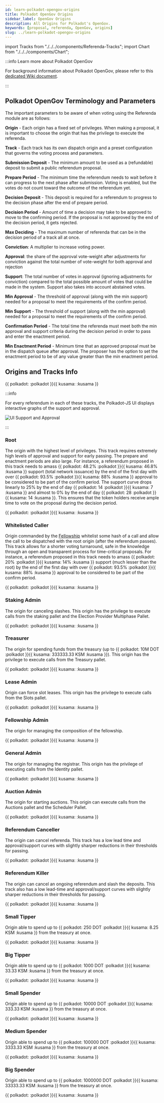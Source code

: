 ```yaml
---
id: learn-polkadot-opengov-origins
title: Polkadot OpenGov Origins
sidebar_label: OpenGov Origins
description: All Origins for Polkadot's OpenGov.
keywords: [proposal, referenda, OpenGov, origins]
slug: ../learn-polkadot-opengov-origins
---
```


import Tracks from "./../../components/Referenda-Tracks"; import Chart from
"./../../components/Chart";

:::info Learn more about Polkadot OpenGov

For background information about Polkadot OpenGov, please refer to this
[dedicated Wiki document](../learn/learn-polkadot-opengov.md).

:::

## Polkadot OpenGov Terminology and Parameters

The important parameters to be aware of when voting using the Referenda module are as follows:

**Origin** - Each origin has a fixed set of privileges. When making a proposal, it is important to
choose the origin that has the privilege to execute the referenda.

**Track** - Each track has its own dispatch origin and a preset configuration that governs the
voting process and parameters.

**Submission Deposit** - The minimum amount to be used as a (refundable) deposit to submit a public
referendum proposal.

**Prepare Period** - The minimum time the referendum needs to wait before it can progress to the
next phase after submission. Voting is enabled, but the votes do not count toward the outcome of the
referendum yet.

**Decision Deposit** - This deposit is required for a referendum to progress to the decision phase
after the end of prepare period.

**Decision Period** - Amount of time a decision may take to be approved to move to the confirming
period. If the proposal is not approved by the end of the decision period, it gets rejected.

**Max Deciding** - The maximum number of referenda that can be in the decision period of a track all
at once.

**Conviction**: A multiplier to increase voting power.

**Approval**: the share of the approval vote-weight after adjustments for conviction against the
total number of vote-weight for both approval and rejection

**Support**: The total number of votes in approval (ignoring adjustments for conviction) compared to
the total possible amount of votes that could be made in the system. Support also takes into account
abstained votes.

**Min Approval** - The threshold of approval (along with the min support) needed for a proposal to
meet the requirements of the confirm period.

**Min Support** - The threshold of support (along with the min approval) needed for a proposal to
meet the requirements of the confirm period.

**Confirmation Period** - The total time the referenda must meet both the min approval and support
criteria during the decision period in order to pass and enter the enactment period.

**Min Enactment Period** - Minimum time that an approved proposal must be in the dispatch queue
after approval. The proposer has the option to set the enactment period to be of any value greater
than the min enactment period.

## Origins and Tracks Info

\{\{ polkadot: <Tracks network="polkadot" defaultValue="Loading Polkadot Tracks..."/> :polkadot
}}\{\{ kusama: <Tracks network="kusama" defaultValue="Loading Kusama Tracks..."/> :kusama }}

:::info

For every referendum in each of these tracks, the Polkadot-JS UI displays interactive graphs of the
support and approval.

![UI Support and Approval](./../assets/governance/support-approval-polkadot-js-ui.png)

:::

### Root

The origin with the highest level of privileges. This track requires extremely high levels of
approval and support for early passing. The prepare and enactment periods are also large. For
instance, a referendum proposed in this track needs to amass \{\{ polkadot: 48.2% :polkadot }}\{\{
kusama: 46.8% :kusama }} support (total network issuance) by the end of the first day with over \{\{
polkadot: 93.5% :polkadot }}\{\{ kusama: 88% :kusama }} approval to be considered to be part of the
confirm period. The support curve drops linearly to 25% by the end of day \{\{ polkadot: 14
:polkadot }}\{\{ kusama: 7 :kusama }} and almost to 0% by the end of day \{\{ polkadot: 28 :polkadot
}}\{\{ kusama: 14 :kusama }}. This ensures that the token holders receive ample time to vote on the
proposal during the decision period.

\{\{ polkadot: <Chart title="" type="line" dataId="Root" network="Polkadot" maxX="672" maxY="100" />
:polkadot }}\{\{ kusama:
<Chart title="" type="line" dataId="Root" network="Kusama" maxX="336" maxY="100" /> :kusama }}

### Whitelisted Caller

Origin commanded by the [Fellowship](../learn/learn-polkadot-opengov.md#the-technical-fellowship)
whitelist some hash of a call and allow the call to be dispatched with the root origin (after the
referendum passes). This track allows for a shorter voting turnaround, safe in the knowledge through
an open and transparent process for time-critical proposals. For instance, a referendum proposed in
this track needs to amass \{\{ polkadot: 20% :polkadot }}\{\{ kusama: 14% :kusama }} support (much
lesser than the root) by the end of the first day with over \{\{ polkadot: 93.5% :polkadot }}\{\{
kusama: 88% :kusama }} approval to be considered to be part of the confirm period.

\{\{ polkadot:
<Chart title="" type="line" dataId="Whitelist" network="Polkadot" maxX="672" maxY="100" /> :polkadot
}}\{\{ kusama:
<Chart title="" type="line" dataId="Whitelist" network="Kusama" maxX="336" maxY="100" /> :kusama }}

### Staking Admin

The origin for canceling slashes. This origin has the privilege to execute calls from the staking
pallet and the Election Provider Multiphase Pallet.

\{\{ polkadot:
<Chart title="" type="line" dataId="AdminStaking" network="Polkadot" maxX="672" maxY="100" />
:polkadot }}\{\{ kusama:
<Chart title="" type="line" dataId="AdminStaking" network="Kusama" maxX="336" maxY="100" /> :kusama
}}

### Treasurer

The origin for spending funds from the treasury (up to \{\{ polkadot: 10M DOT :polkadot }}\{\{
kusama: 333333.33 KSM :kusama }}). This origin has the privilege to execute calls from the Treasury
pallet.

\{\{ polkadot:
<Chart title="" type="line" dataId="Treasurer" network="Polkadot" maxX="672" maxY="100" /> :polkadot
}}\{\{ kusama:
<Chart title="" type="line" dataId="Treasurer" network="Kusama" maxX="336" maxY="100" /> :kusama }}

### Lease Admin

Origin can force slot leases. This origin has the privilege to execute calls from the Slots pallet.

\{\{ polkadot:
<Chart title="" type="line" dataId="AdminLease" network="Polkadot" maxX="672" maxY="100" />
:polkadot }}\{\{ kusama:
<Chart title="" type="line" dataId="AdminLease" network="Kusama" maxX="336" maxY="100" /> :kusama }}

### Fellowship Admin

The origin for managing the composition of the fellowship.

\{\{ polkadot:
<Chart title="" type="line" dataId="AdminFellowship" network="Polkadot" maxX="672" maxY="100" />
:polkadot }}\{\{ kusama:
<Chart title="" type="line" dataId="AdminFellowship" network="Kusama" maxX="336" maxY="100" />
:kusama }}

### General Admin

The origin for managing the registrar. This origin has the privilege of executing calls from the
Identity pallet.

\{\{ polkadot:
<Chart title="" type="line" dataId="AdminGeneral" network="Polkadot" maxX="672" maxY="100" />
:polkadot }}\{\{ kusama:
<Chart title="" type="line" dataId="AdminGeneral" network="Kusama" maxX="336" maxY="100" /> :kusama
}}

### Auction Admin

The origin for starting auctions. This origin can execute calls from the Auctions pallet and the
Scheduler Pallet.

\{\{ polkadot:
<Chart title="" type="line" dataId="AdminAuction" network="Polkadot" maxX="672" maxY="100" />
:polkadot }}\{\{ kusama:
<Chart title="" type="line" dataId="AdminAuction" network="Kusama" maxX="336" maxY="100" /> :kusama
}}

### Referendum Canceller

The origin can cancel referenda. This track has a low lead time and approval/support curves with
slightly sharper reductions in their thresholds for passing.

\{\{ polkadot:
<Chart title="" type="line" dataId="RefCanceller" network="Polkadot" maxX="672" maxY="100" />
:polkadot }}\{\{ kusama:
<Chart title="" type="line" dataId="RefCanceller" network="Kusama" maxX="336" maxY="100" /> :kusama
}}

### Referendum Killer

The origin can cancel an ongoing referendum and slash the deposits. This track also has a low
lead-time and approval/support curves with slightly sharper reductions in their thresholds for
passing.

\{\{ polkadot:
<Chart title="" type="line" dataId="RefKiller" network="Polkadot" maxX="672" maxY="100" /> :polkadot
}}\{\{ kusama:
<Chart title="" type="line" dataId="RefKiller" network="Kusama" maxX="336" maxY="100" /> :kusama }}

### Small Tipper

Origin able to spend up to \{\{ polkadot: 250 DOT :polkadot }}\{\{ kusama: 8.25 KSM :kusama }} from
the treasury at once.

\{\{ polkadot:
<Chart title="" type="line" dataId="SmallTipper" network="Polkadot" maxX="672" maxY="100" />
:polkadot }}\{\{ kusama:
<Chart title="" type="line" dataId="SmallTipper" network="Kusama" maxX="336" maxY="100" /> :kusama
}}

### Big Tipper

Origin able to spend up to \{\{ polkadot: 1000 DOT :polkadot }}\{\{ kusama: 33.33 KSM :kusama }}
from the treasury at once.

\{\{ polkadot:
<Chart title="" type="line" dataId="BigTipper" network="Polkadot" maxX="672" maxY="100" /> :polkadot
}}\{\{ kusama:
<Chart title="" type="line" dataId="BigTipper" network="Kusama" maxX="336" maxY="100" /> :kusama }}

### Small Spender

Origin able to spend up to \{\{ polkadot: 10000 DOT :polkadot }}\{\{ kusama: 333.33 KSM :kusama }}
from the treasury at once.

\{\{ polkadot:
<Chart title="" type="line" dataId="SmallSpender" network="Polkadot" maxX="672" maxY="100" />
:polkadot }}\{\{ kusama:
<Chart title="" type="line" dataId="SmallSpender" network="Kusama" maxX="336" maxY="100" /> :kusama
}}

### Medium Spender

Origin able to spend up to \{\{ polkadot: 100000 DOT :polkadot }}\{\{ kusama: 3333.33 KSM :kusama }}
from the treasury at once.

\{\{ polkadot:
<Chart title="" type="line" dataId="MediumSpender" network="Polkadot" maxX="672" maxY="100" />
:polkadot }}\{\{ kusama:
<Chart title="" type="line" dataId="MediumSpender" network="Kusama" maxX="336" maxY="100" /> :kusama
}}

### Big Spender

Origin able to spend up to \{\{ polkadot: 1000000 DOT :polkadot }}\{\{ kusama: 33333.33 KSM :kusama
}} from the treasury at once.

\{\{ polkadot:
<Chart title="" type="line" dataId="BigSpender" network="Polkadot" maxX="672" maxY="100" />
:polkadot }}\{\{ kusama:
<Chart title="" type="line" dataId="BigSpender" network="Kusama" maxX="336" maxY="100" /> :kusama }}
